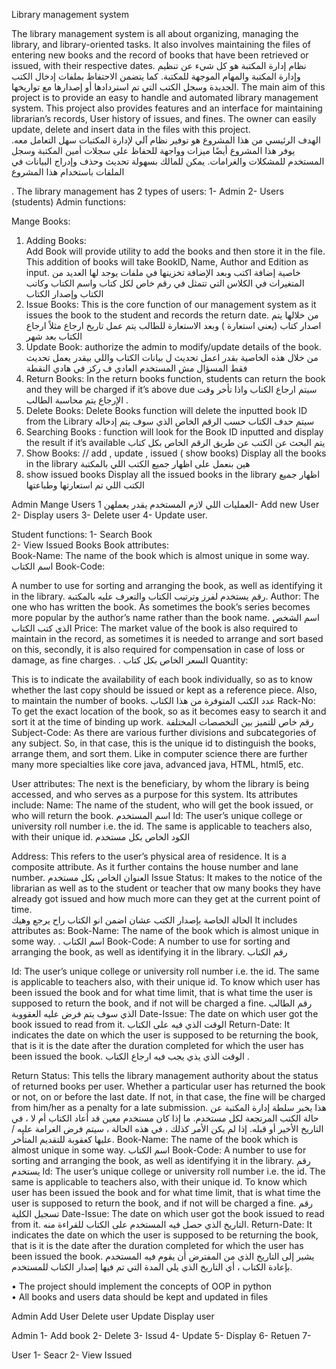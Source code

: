 Library management system 

The library management system is all about organizing, managing the library, and library-oriented tasks. It also involves maintaining the files of entering new books and the record of books that have been retrieved or issued, with their respective dates. 
نظام إدارة المكتبة هو كل شيء عن تنظيم وإدارة المكتبة والمهام الموجهة للمكتبة. كما يتضمن الاحتفاظ بملفات إدخال الكتب الجديدة وسجل الكتب التي تم استردادها أو إصدارها مع تواريخها.
The main aim of this project is to provide an easy to handle and automated library management system. This project also provides features and an interface for maintaining librarian’s records, User history of issues, and fines. The owner can easily update, delete and insert data in the files with this project.  
الهدف الرئيسي من هذا المشروع هو توفير نظام آلي لإدارة المكتبات سهل التعامل معه. يوفر هذا المشروع أيضًا ميزات وواجهة للحفاظ على سجلات أمين المكتبة وسجل المستخدم للمشكلات والغرامات. يمكن للمالك بسهولة تحديث وحذف وإدراج البيانات في الملفات باستخدام هذا المشروع

.
The library management has 2 types of users: 
1-	Admin 
2-	Users (students) 
Admin functions: 







Mange Books: 
1.	Adding Books:  
Add Book will provide utility to add the books and then store it in the file. This addition of books will take BookID, Name, Author and Edition as input.
خاصية إضافة اكتب وبعد الإضافة تخزينها في ملفات 
يوجد لها العديد من المتغيرات في الكلاس التي تتمثل في رقم خاص لكل كتاب واسم الكتاب وكاتب الكتاب وإصدار الكتاب   
2.	Issue Books: 
This is the core function of our management system as it issues the book to the student and records the return date. 
من خلالها يتم اصدار كتاب (يعني استعارة ) وبعد الاستعارة للطالب يتم عمل تاريخ ارجاع 
مثلاً ارجاع الكتاب بعد شهر 
3.	Update Book: 
authorize the admin to modify/update details of the book. 
من خلال هذه الخاصية بقدر اعمل تحديث ل بيانات الكتاب واللي بيقدر يعمل تحديث فقط المسؤال مش المستخدم  العادي ف ركز في هادي النقطة
4.	Return Books: 
In the return books function, students can return the book and they will be charged if it’s above due
سيتم ارجاع الكتاب واذا تأخر وقت الإرجاع يتم محاسبة الطالب .  
5.	Delete Books: 
Delete Books function will delete the inputted book ID from the Library 
سيتم حدف الكتاب حسب الرقم الخاص الذي سوف يتم إدخاله 
6.	Searching Books  :
function will look for the Book ID inputted and display the result if it’s available 
يتم البحث عن الكتب عن طريق الرقم الخاص بكل كتاب 
7.	Show Books: 
// add , update , issued ( show books)
Display all the books in the library 
هين بنعمل على اظهار جميع الكتب اللي بالمكتبة 
8.	show issued books 
Display all the issued books in the library 
اظهار جميع الكتب اللي تم استعارتها وطباعتها 



Admin 
Mange Users
العمليات اللي لازم المستخدم يقدر يعملهن
1-	Add new User 
2-	Display users
3-	 Delete user 
4-	 Update user. 
 
Student functions: 
1-	Search Book  
2-	View Issued Books Book attributes:  
Book-Name: 
The name of the book which is almost unique in some way. 
اسم الكتاب 
Book-Code: 

A number to use for sorting and arranging the book, as well as identifying it in the library. 
رقم يستخدم لفرز وترتيب الكتاب والتعرف عليه بالمكتبة.
Author: 
The one who has written the book. As sometimes the book’s series becomes more popular by the author’s name rather than the book name. 
اسم الشخص الذي كتب الكتاب 
Price: 
The market value of the book is also required to maintain in the record, as sometimes it is needed to arrange and sort based on this, secondly, it is also required for compensation in case of loss or damage, as fine charges. .
السعر الخاص بكل كتاب 
Quantity: 



This is to indicate the availability of each book individually, so as to know whether the last copy should be issued or kept as a reference piece. Also, to maintain the number of books. 
عدد الكتب المتوفرة من هذا الكتاب 
Rack-No: 
To get the exact location of the book, so as it becomes easy to search it and sort it at the time of binding up work. 
رقم خاص للتميز بين التخصصات المختلفة 
Subject-Code: 
As there are various further divisions and subcategories of any subject. So, in that case, this is the unique id to distinguish the books, arrange them, and sort them. Like in computer science there are further many more specialties like core java, advanced java, HTML, html5, etc. 


User attributes: 
The next is the beneficiary, by whom the library is being accessed, and who serves as a purpose for this system. 
Its attributes include: 
Name: 
The name of the student, who will get the book issued, or who will return the book.
اسم المستخدم 
Id: 
The user’s unique college or university roll number i.e. the id. The same is applicable to teachers also, with their unique id. 
الكود الخاص بكل مستخدم


Address: 
This refers to the user’s physical area of residence. It is a composite attribute. As it further contains the house number and lane number. 
العنوان الخاص بكل مستخدم
Issue Status: 
It makes to the notice of the librarian as well as to the student or teacher that ow many books they have already got issued and how much more can they get at the current point of time.  
الحالة الخاصة بإصدار الكتب عشان اضمن انو الكتاب راح يرجع وهيك
It includes attributes as: 
Book-Name: 
The name of the book which is almost unique in some way. .
اسم الكتاب 
Book-Code: 
A number to use for sorting and arranging the book, as well as identifying it in the library. 
رقم الكتاب 



Id: 
The user’s unique college or university roll number i.e. the id. The same is applicable to teachers also, with their unique id. To know which user has been issued the book and for what time limit, that is what time the user is supposed to return the book, and if not will be charged a fine. 
رقم الطالب الذي سوف يتم فرض عليه العقووبة 
Date-Issue: 
The date on which user got the book issued to read from it. 
الوقت الذي فيه على الكتاب 
Return-Date: 
It indicates the date on which the user is supposed to be returning the book, that is it is the date after the duration completed for which the user has been issued the book. 
الوقت الذي يذي يجب فيه ارجاع الكتاب .





 
Return Status: 
This tells the library management authority about the status of returned books per user. Whether a particular user has returned the book or not, on or before the last date. If not, in that case, the fine will be charged from him/her as a penalty for a late submission. 
هذا يخبر سلطة إدارة المكتبة عن حالة الكتب المرتجعة لكل مستخدم. ما إذا كان مستخدم معين قد أعاد الكتاب أم لا ، في التاريخ الأخير أو قبله. إذا لم يكن الأمر كذلك ، في هذه الحالة ، سيتم فرض الغرامة عليه / عليها كعقوبة للتقديم المتأخر.
Book-Name: 
The name of the book which is almost unique in some way.
اسم الكتاب 
Book-Code: 
A number to use for sorting and arranging the book, as well as identifying it in the library. 
رقم يستخدم
Id: 
The user’s unique college or university roll number i.e. the id. The same is applicable to teachers also, with their unique id. To know which user has been issued the book and for what time limit, that is what time the user is supposed to return the book, and if not will be charged a fine. 
رقم تسجيل الكلية
Date-Issue: 
The date on which user got the book issued to read from it. 
التاريخ الذي حصل فيه المستخدم على الكتاب للقراءة منه.
Return-Date: 
It indicates the date on which the user is supposed to be returning the book, that is it is the date after the duration completed for which the user has been issued the book. 
يشير إلى التاريخ الذي من المفترض أن يقوم فيه المستخدم بإعادة الكتاب ، أي التاريخ الذي يلي المدة التي تم فيها إصدار الكتاب للمستخدم.
 
•	The project should implement the concepts of OOP in python  
•	All books and users data should be kept and updated in files  
 




















Admin 
Add User 
Delete user
Update 
Display user

Admin 
1-	Add book 
2-	Delete 
3-	Issud 
4-	Update 
5-	Display 
6-	Retuen 
7-	

User 
1-	Seacr
2-	 View Issued 





